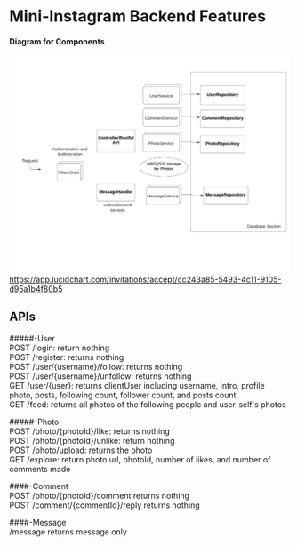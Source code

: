 # Mini-Instagram Backend Features


#### Diagram for Components
![diagram](diagram_miniins.png)
https://app.lucidchart.com/invitations/accept/cc243a85-5493-4c11-9105-d95a1b4f80b5


APIs
----------
#####-User <br>
POST /login: return nothing<br>
POST /register: returns nothing <br>
POST /user/{username}/follow: returns nothing <br>
POST /user/{username}/unfollow: returns nothing <br>
GET /user/{user}: returns clientUser including username, intro, profile photo, posts, following count, follower count, and posts count <br> 
GET /feed: returns all photos of the following people and user-self's photos<br> 


#####-Photo <br>
POST /photo/{photoId}/like: returns nothing<br> 
POST /photo/{photoId}/unlike: return nothing<br> 
POST /photo/upload: returns the photo<br> 
GET /explore: return photo url, photoId, number of likes, and number of comments made<br>

####-Comment <br>
POST /photo/{photoId}/comment returns nothing <br>
POST /comment/{commentId}/reply returns nothing <br>

####-Message <br>
/message returns message only
